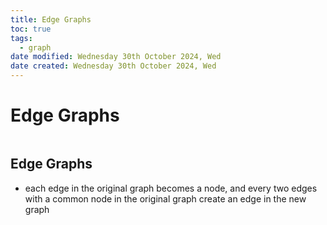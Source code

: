 ```yaml
---
title: Edge Graphs
toc: true
tags:
  - graph
date modified: Wednesday 30th October 2024, Wed
date created: Wednesday 30th October 2024, Wed
---
```


# Edge Graphs
```toc
```

## Edge Graphs
- each edge in the original graph becomes a node, and every two edges with a common node in the original graph create an edge in the new graph
